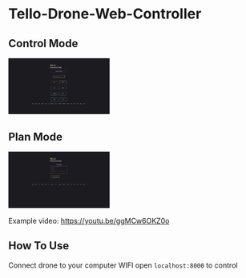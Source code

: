 # Tello-Drone-Web-Controller

## Control Mode
<img src="controllmode.png" width=40% height=40%>

## Plan Mode
<img src="planmode.png" width=40% height=40%>

Example video: https://youtu.be/ggMCw6OKZ0o

## How To Use
Connect drone to your computer WIFI open ```localhost:8000``` to control
